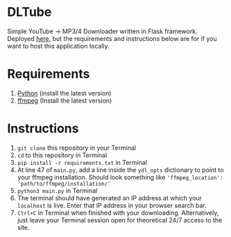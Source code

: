 # DLTube
Simple YouTube -> MP3/4 Downloader written in Flask framework. Deployed [here](https://dltube.onrender.com), but the requirements and instructions below are for if you want to host this application locally.

# Requirements
1. [Python](https://www.python.org/downloads/) (install the latest version)
2. [ffmpeg](https://www.hostinger.com/tutorials/how-to-install-ffmpeg) (Install the latest version)

# Instructions
1. `git clone` this repository in your Terminal
2. `cd` to this repository in Terminal
3. `pip install -r requirements.txt` in Terminal
4. At line 47 of `main.py`, add a line inside the `ydl_opts` dictionary to point to your ffmpeg installation. Should look something like `'ffmpeg_location': 'path/to/ffmpeg/installation/'`
5. `python3 main.py` in Terminal
6. The terminal should have generated an IP address at which your `localhost` is live. Enter that IP address in your browser search bar.
7. `Ctrl+C` in Terminal when finished with your downloading. Alternatively, just leave your Terminal session open for theoretical 24/7 access to the site.
